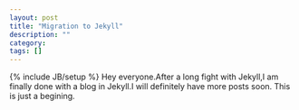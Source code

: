 ```yaml
---
layout: post
title: "Migration to Jekyll"
description: ""
category: 
tags: []
---
```

{% include JB/setup %}
Hey everyone.After a long fight with Jekyll,I am finally done with a blog in Jekyll.I will definitely have more posts soon.
This is just a begining.